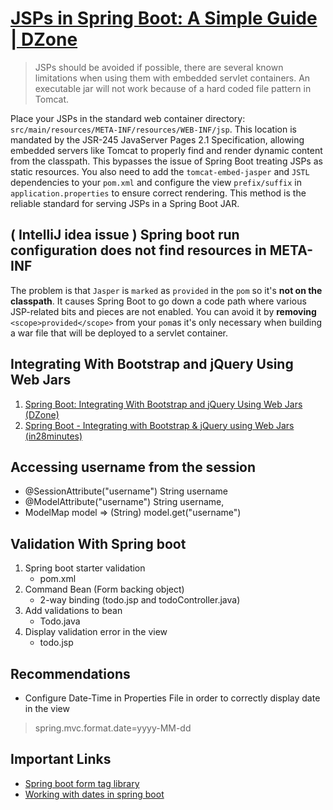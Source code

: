 # [JSPs in Spring Boot: A Simple Guide | DZone](https://dzone.com/articles/spring-boot-with-jsps-in-executable-jars-1)
> JSPs should be avoided if possible, there are several known limitations when using them with embedded servlet containers.
> An executable jar will not work because of a hard coded file pattern in Tomcat.

Place your JSPs in the standard web container directory: `src/main/resources/META-INF/resources/WEB-INF/jsp`. 
This location is mandated by the JSR-245 JavaServer Pages 2.1 Specification, allowing embedded servers like Tomcat to properly find and render dynamic content from the classpath. 
This bypasses the issue of Spring Boot treating JSPs as static resources. You also need to add the `tomcat-embed-jasper` and `JSTL` dependencies to your `pom.xml` and configure the 
view `prefix/suffix` in `application.properties` to ensure correct rendering. This method is the reliable standard for serving JSPs in a Spring Boot JAR.

## **( IntelliJ idea issue )** Spring boot run configuration does not find resources in META-INF 

The problem is that `Jasper` is `marked` as `provided` in the `pom` so it's **not on the classpath**. It causes Spring Boot to go down a code path where various JSP-related bits and pieces are not enabled. You can avoid it by **removing** `<scope>provided</scope>` from your `pom`as it's only necessary when building a war file that will be deployed to a servlet container.

## Integrating With Bootstrap and jQuery Using Web Jars
1. [Spring Boot: Integrating With Bootstrap and jQuery Using Web Jars (DZone)](https://dzone.com/articles/spring-boot-integrating-with-bootstrap-and-jquery)
2.  [Spring Boot - Integrating with Bootstrap & jQuery using Web Jars (in28minutes)](https://www.springboottutorial.com/spring-boot-with-jquery-and-bootstrap-web-jars)

## Accessing username from the session 

* @SessionAttribute("username") String username
* @ModelAttribute("username") String username,
* ModelMap model => (String) model.get("username")

## Validation With Spring boot
1. Spring boot starter validation 
   * pom.xml
2. Command Bean (Form backing object) 
   * 2-way binding (todo.jsp and todoController.java)
3. Add validations to bean
   * Todo.java
4. Display validation error in the view
    * todo.jsp

## Recommendations
* Configure Date-Time in Properties File in order to correctly display date in the view
> spring.mvc.format.date=yyyy-MM-dd

## Important Links
* [Spring boot form tag library](https://docs.spring.io/spring-framework/docs/3.2.x/spring-framework-reference/html/view.html)
* [Working with dates in spring boot](https://www.baeldung.com/spring-date-parameters)